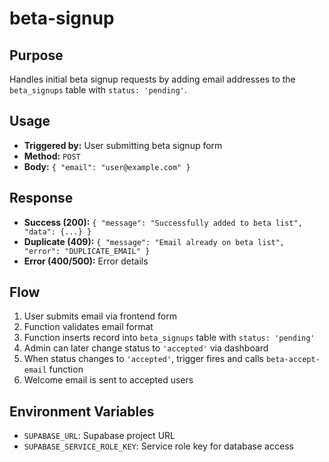 # beta-signup

## Purpose

Handles initial beta signup requests by adding email addresses to the `beta_signups` table with `status: 'pending'`.

## Usage

- **Triggered by:** User submitting beta signup form
- **Method:** `POST`
- **Body:** `{ "email": "user@example.com" }`

## Response

- **Success (200):** `{ "message": "Successfully added to beta list", "data": {...} }`
- **Duplicate (409):** `{ "message": "Email already on beta list", "error": "DUPLICATE_EMAIL" }`
- **Error (400/500):** Error details

## Flow

1. User submits email via frontend form
2. Function validates email format
3. Function inserts record into `beta_signups` table with `status: 'pending'`
4. Admin can later change status to `'accepted'` via dashboard
5. When status changes to `'accepted'`, trigger fires and calls `beta-accept-email` function
6. Welcome email is sent to accepted users

## Environment Variables

- `SUPABASE_URL`: Supabase project URL
- `SUPABASE_SERVICE_ROLE_KEY`: Service role key for database access
